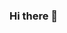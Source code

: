 ### Hi there 👋

<!--
**syahbillaptr/syahbillaptr** is a ✨ _special_ ✨ repository because its `README.md` (this file) appears on your GitHub profile.

Here are some ideas to get you started:

- 🌱 I’m currently learning in S1 Informatika telkom University
- 📫 How to reach me: syahbillaptr@student.telkomuniversity.ac.id
- ⚡ Fun fact: I am Aries girl whose mood is like a roller coaster..
-->
